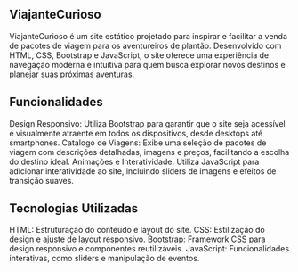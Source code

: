 ## ViajanteCurioso
ViajanteCurioso é um site estático projetado para inspirar e facilitar a venda de pacotes de viagem para os aventureiros de plantão. Desenvolvido com HTML, CSS, Bootstrap e JavaScript, o site oferece uma experiência de navegação moderna e intuitiva para quem busca explorar novos destinos e planejar suas próximas aventuras.

## Funcionalidades

Design Responsivo: Utiliza Bootstrap para garantir que o site seja acessível e visualmente atraente em todos os dispositivos, desde desktops até smartphones.
Catálogo de Viagens: Exibe uma seleção de pacotes de viagem com descrições detalhadas, imagens e preços, facilitando a escolha do destino ideal.
Animações e Interatividade: Utiliza JavaScript para adicionar interatividade ao site, incluindo sliders de imagens e efeitos de transição suaves.

## Tecnologias Utilizadas
HTML: Estruturação do conteúdo e layout do site.
CSS: Estilização do design e ajuste de layout responsivo.
Bootstrap: Framework CSS para design responsivo e componentes reutilizáveis.
JavaScript: Funcionalidades interativas, como sliders e manipulação de eventos.
